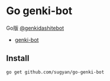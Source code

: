 # Go genki-bot #

Go版 [@genkidashitebot](https://twitter.com/genkidashitebot)

- [genki-bot](https://github.com/sugyan/genki-bot)

## Install ##

`go get github.com/sugyan/go-genki-bot`
